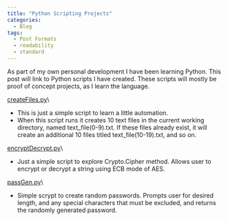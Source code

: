 ```yaml
---
title: "Python Scripting Projects"
categories:
  - Blog
tags:
  - Post Formats
  - readability
  - standard
---
```


As part of my own personal development I have been learning Python.
This post will link to Python scripts I have created. These scripts will mostly be proof of concept projects, as I learn the language.

[createFiles.py](https://github.com/Klamael22/pythonProjects/tree/e4cb8135a0c6b0827ca0cf0ef110e75b01cd2819/createFiles)\
- This is just a simple script to learn a little automation.
- When this script runs it creates 10 text files in the current working directory, named text_file(0-9).txt. If these files already exist, it will create an additional 10 files titled text_file(10-19).txt, and so on.

[encryptDecrypt.py](https://github.com/Klamael22/pythonProjects/tree/e4cb8135a0c6b0827ca0cf0ef110e75b01cd2819/encryption)\
- Just a simple script to explore Crypto.Cipher method. Allows user to encrypt or decrypt a string using ECB mode of AES.

[passGen.py](https://github.com/Klamael22/pythonProjects/tree/e4cb8135a0c6b0827ca0cf0ef110e75b01cd2819/password%20generator)\
- Simple scrypt to create random passwords. Prompts user for desired length, and any special characters that must be excluded, and returns the randomly generated password.